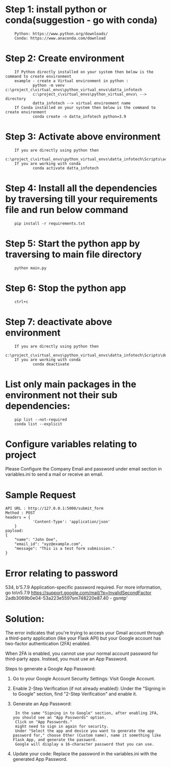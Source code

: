 # Step 1: install python or conda(suggestion - go with conda)
        Python: https://www.python.org/downloads/
        Conda: https://www.anaconda.com/download
# Step 2: Create environment
        If Python directly installed on your system then below is the command to create environment
        example - create a Virtual environment in python : 
                python -m venv c:\project_c\virtual_envs\python_virtual_envs\datta_infotech
                c:\project_c\virtual_envs\python_virtual_envs\ --> directory
                datta_infotech --> virtual environment name
        If Conda installed on your system then below is the command to create environment
                conda create -n datta_infotech python=3.9
# Step 3: Activate above environment
        If you are directly using python then
                c:\project_c\virtual_envs\python_virtual_envs\datta_infotech\Scripts\activate
        If you are working with conda
                conda activate datta_infotech
# Step 4: Install all the dependencies by traversing till your requirements file and run below command
        pip install -r requirements.txt 

# Step 5: Start the python app by traversing to main file directory
        python main.py
        
# Step 6: Stop the python app 
        ctrl+c

# Step 7: deactivate above environment
        If you are directly using python then
                c:\project_c\virtual_envs\python_virtual_envs\datta_infotech\Scripts\deactivate.bat
        If you are working with conda
                conda deactivate


# List only main packages in the environment not their sub dependencies:
        pip list --not-required
        conda list --explicit

# Configure variables relating to project
Please Configure the Company Email and password under email section in variables.ini to send a mail or receive an email.

# Sample Request
    API URL : http://127.0.0.1:5000/submit_form
    Method : POST
    headers = {
                'Content-Type': 'application/json'
        }
    payload:
    {
        "name": "John Doe",
        "email_id": "xyz@example.com",
        "message": "This is a test form submission."
    }





# Error relating to password

534, b'5.7.9 Application-specific password required. For more information, go to\n5.7.9  https://support.google.com/mail/?p=InvalidSecondFactor 2adb3069b0e04-53a223e5597sm748220e87.40 - gsmtp'

# Solution:

The error indicates that you're trying to access your Gmail account through a third-party application (like your Flask API) but your Google account has two-factor authentication (2FA) enabled.

When 2FA is enabled, you cannot use your normal account password for third-party apps. Instead, you must use an App Password.

Steps to generate a Google App Password:
1. Go to your Google Account Security Settings:
        Visit Google Account.
2. Enable 2-Step Verification (if not already enabled):
        Under the "Signing in to Google" section, find "2-Step Verification" and enable it.
3. Generate an App Password:

        In the same "Signing in to Google" section, after enabling 2FA, you should see an "App Passwords" option.
        Click on "App Passwords."
        might need to sign in again for security.
        Under "Select the app and device you want to generate the app password for," choose Other (Custom name), name it something like Flask App, and generate the password.
        Google will display a 16-character password that you can use.
4. Update your code:
        Replace the password in the variables.ini with the generated App Password.
